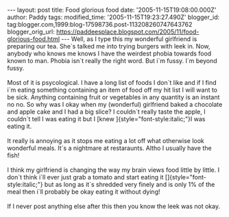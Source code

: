 \-\-- layout: post title: Food glorious food date:
\'2005-11-15T19:08:00.000Z\' author: Paddy tags: modified\_time:
\'2005-11-15T19:23:27.490Z\' blogger\_id:
tag:blogger.com,1999:blog-17598736.post-113208260747643762
blogger\_orig\_url:
https://paddeesplace.blogspot.com/2005/11/food-glorious-food.html \-\--
Well, as I type this my wonderful girlfriend is preparing our tea.
She\`s talked me into trying burgers with leek in. Now, anybody who
knows me knows I have the weirdest phobia towards food known to man.
Phobia isn\`t really the right word. But i\`m fussy. I\`m beyond fussy.\
\
Most of it is psycological. I have a long list of foods I don\`t like
and if I find i\`m eating something containing an item of food off my
hit list I will want to be sick. Anything containing fruit or vegetables
in any quantity is an instant no no. So why was I okay when my
(wonderful) girlfriend baked a chocolate and apple cake and I had a big
slice? I couldn\`t really taste the apple, I couldn\`t tell I was eating
it but I [knew ]{style="font-style:italic;"}I was eating it.\
\
It really is annoying as it stops me eating a lot off what otherwise
look wonderful meals. It\`s a nightmare at restaraunts. Altho I usually
have the fish!\
\
I think my girlfriend is changing the way my brain views food little by
little. I don\`t think i\`ll ever just grab a tomato and start eating it
[]{style="font-style:italic;"} but as long as it\`s shredded very finely
and is only 1% of the meal then i\`ll probably be okay eating it without
dying!\
\
If I never post anything else after this then you know the leek was not
okay.
